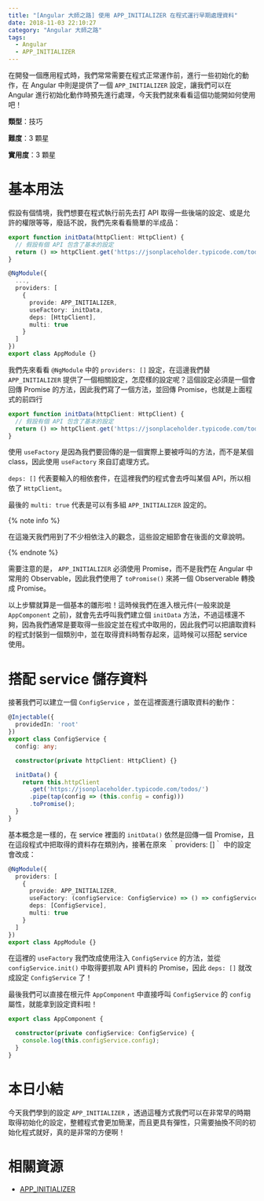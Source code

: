 ```yaml
---
title: "[Angular 大師之路] 使用 APP_INITIALIZER 在程式運行早期處理資料"
date: 2018-11-03 22:10:27
category: "Angular 大師之路"
tags:
  - Angular
  - APP_INITIALIZER
---
```


在開發一個應用程式時，我們常常需要在程式正常運作前，進行一些初始化的動作，在 Angular 中則是提供了一個 `APP_INITIALIZER` 設定，讓我們可以在 Angular 進行初始化動作時預先進行處理，今天我們就來看看這個功能開如何使用吧！

<!-- more -->

**類型**：技巧

**難度**：3 顆星

**實用度**：3 顆星

# 基本用法

假設有個情境，我們想要在程式執行前先去打 API 取得一些後端的設定、或是允許的權限等等，廢話不說，我們先來看看簡單的半成品：

```typescript
export function initData(httpClient: HttpClient) {
  // 假設有個 API 包含了基本的設定
  return () => httpClient.get('https://jsonplaceholder.typicode.com/todos/').toPromise();
}

@NgModule({
  ...,
  providers: [
    {
      provide: APP_INITIALIZER,
      useFactory: initData,
      deps: [HttpClient],
      multi: true
    }
  ]
})
export class AppModule {}
```

我們先來看看 `@NgModule` 中的 `providers: []` 設定，在這邊我們替 `APP_INITIALIZER` 提供了一個相關設定，怎麼樣的設定呢？這個設定必須是一個會回傳 Promise 的方法，因此我們寫了一個方法，並回傳 Promise，也就是上面程式的前四行

```typescript
export function initData(httpClient: HttpClient) {
  // 假設有個 API 包含了基本的設定
  return () => httpClient.get('https://jsonplaceholder.typicode.com/todos/').toPromise();
}
```

使用 `useFactory` 是因為我們要回傳的是一個實際上要被呼叫的方法，而不是某個 class，因此使用 `useFactory` 來自訂處理方式。

`deps: []` 代表要輸入的相依套件，在這裡我們的程式會去呼叫某個 API，所以相依了 `HttpClient`。

最後的 `multi: true` 代表是可以有多組 `APP_INITIALIZER` 設定的。

{% note info %}

在這幾天我們用到了不少相依注入的觀念，這些設定細節會在後面的文章說明。

{% endnote %}

需要注意的是， `APP_INITIALIZER` 必須使用 Promise，而不是我們在 Angular 中常用的 Observable，因此我們使用了 `toPromise()` 來將一個 Observerable 轉換成 Promise。

以上步驟就算是一個基本的雛形啦！這時候我們在進入根元件(一般來說是 `AppComponent` 之前)，就會先去呼叫我們建立個 `initData` 方法，不過這樣還不夠，因為我們通常是要取得一些設定並在程式中取用的，因此我們可以把讀取資料的程式封裝到一個類別中，並在取得資料時暫存起來，這時候可以搭配 service 使用。

# 搭配 service 儲存資料

接著我們可以建立一個 `ConfigService` ，並在這裡面進行讀取資料的動作：

```typescript
@Injectable({
  providedIn: 'root'
})
export class ConfigService {
  config: any;

  constructor(private httpClient: HttpClient) {}

  initData() {
    return this.httpClient
      .get('https://jsonplaceholder.typicode.com/todos/')
      .pipe(tap(config => (this.config = config)))
      .toPromise();
  }
}
```

基本概念是一樣的，在 service 裡面的 `initData()` 依然是回傳一個 Promise，且在這段程式中把取得的資料存在類別內，接著在原來 ｀providers: []｀ 中的設定會改成：

```typescript
@NgModule({
  providers: [
    {
      provide: APP_INITIALIZER,
      useFactory: (configService: ConfigService) => () => configService.initData(),
      deps: [ConfigService],
      multi: true
    }
  ]
})
export class AppModule {}
```

在這裡的 `useFactory` 我們改成使用注入 `ConfigService` 的方法，並從 `configService.init()` 中取得要抓取 API 資料的 Promise，因此 `deps: []` 就改成設定 `ConfigService` 了！

最後我們可以直接在根元件  `AppComponent` 中直接呼叫 `ConfigService` 的 `config` 屬性，就能拿到設定資料啦！

```typescript
export class AppComponent {

  constructor(private configService: ConfigService) {
    console.log(this.configService.config);
  }
}
```

# 本日小結

今天我們學到的設定 `APP_INITIALIZER` ，透過這種方式我們可以在非常早的時期取得初始化的設定，整體程式會更加簡潔，而且更具有彈性，只需要抽換不同的初始化程式就好，真的是非常的方便啊！

# 相關資源

- [APP_INITIALIZER](https://angular.io/api/core/APP_INITIALIZER)

